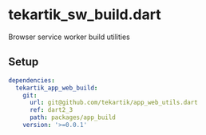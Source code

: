 # tekartik_sw_build.dart

Browser service worker build utilities

## Setup

```yaml
dependencies:
  tekartik_app_web_build:
    git:
      url: git@github.com/tekartik/app_web_utils.dart
      ref: dart2_3
      path: packages/app_build
    version: '>=0.0.1'
```